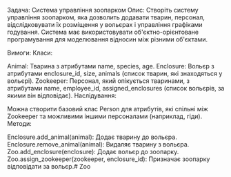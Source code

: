 Задача: Система управління зоопарком
Опис:
Створіть систему управління зоопарком, яка дозволить додавати тварин, персонал, відслідковувати їх розміщення у вольєрах і управління графіками годування. Система має використовувати об'єктно-орієнтоване програмування для моделювання відносин між різними об'єктами.

Вимоги:
Класи:

Animal: Тварина з атрибутами name, species, age.
Enclosure: Вольєр з атрибутами enclosure_id, size, animals (список тварин, які знаходяться у вольєрі).
Zookeeper: Персонал, який опікується тваринами, з атрибутами name, employee_id, assigned_enclosures (список вольєрів, за якими він відповідає).
Наслідування:

Можна створити базовий клас Person для атрибутів, які спільні між Zookeeper та можливими іншими персоналами (наприклад, гіди).
Методи:

Enclosure.add_animal(animal): Додає тварину до вольєра.
Enclosure.remove_animal(animal): Видаляє тварину з вольєра.
Zoo.add_enclosure(enclosure): Додає вольєр до зоопарку.
Zoo.assign_zookeeper(zookeeper, enclosure_id): Призначає зоопарку відповідати за вольєр.# Zoo